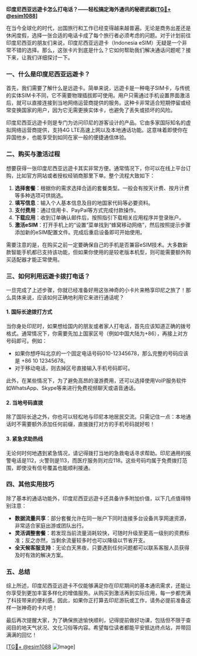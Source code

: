**印度尼西亚远遊卡怎么打电话？——轻松搞定海外通讯的秘密武器[[TG💪+ @esim1088](https://t.me/s/esim1088)]**

在当今全球化的时代，出国旅行和工作已经变得越来越普遍。无论是商务出差还是休闲度假，选择一张合适的电话卡成了每个旅行者必须考虑的问题。对于计划前往印度尼西亚的朋友们来说，印度尼西亚远遊卡（Indonesia eSIM）无疑是一个非常不错的选择。那么，这张卡片到底是什么？它如何帮助我们解决通话问题呢？接下来，让我们详细探讨一下。

### 一、什么是印度尼西亚远遊卡？

首先，我们需要了解什么是远遊卡。简单来说，远遊卡是一种电子SIM卡，与传统的实体SIM卡不同，它不需要物理插拔即可使用。用户只需通过手机设置界面激活后，就可以直接连接到当地网络运营商提供的服务。这种卡非常适合短期停留或经常变换国家的用户，因为它无需更换实体卡，也避免了丢失或损坏的风险。

印度尼西亚远遊卡则是专门为访问印尼的游客设计的产品。它由多家国际知名的虚拟网络运营商提供，支持4G LTE高速上网以及本地通话功能。这意味着即使你在异国他乡，也能享受到如同在家一般的便捷通信体验。

### 二、购买与激活过程

想要获得一张印度尼西亚远遊卡其实非常方便。通常情况下，你可以在线上平台订购，比如官方网站或者授权经销商那里下单。整个流程大致如下：

1. **选择套餐**：根据你的需求选择合适的套餐类型。一般会有按天计费、按月计费等多种选项可供挑选。
2. **填写信息**：输入个人基本信息及目的地国家代码等必要资料。
3. **支付费用**：通过信用卡、PayPal等方式完成付款操作。
4. **下载应用**：收到订单确认邮件后，按照指引下载相关应用程序并登录账户。
5. **激活eSIM**：打开手机上的“设置”菜单找到“蜂窝移动网络”，然后按照提示步骤添加新的eSIM配置文件。完成后重启设备即可开始使用。

需要注意的是，在购买之前一定要确保自己的手机是否兼容eSIM技术。大多数新款智能手机都已支持该功能，但如果你使用的是较老版本机型，则可能需要额外购买适配器才能正常使用。

### 三、如何利用远遊卡拨打电话？

一旦完成了上述步骤，你就已经准备好用这张神奇的小卡片来畅享印尼之旅了！那么具体来说，应该如何正确地利用它来进行通话呢？

#### 1. 国际长途拨打方式
当你身处印尼时，如果想给国内的朋友或者家人打电话，首先应该知道正确的拨号格式。通常情况下，你需要先加上国家区号（例如中国大陆为+86），再接上对方号码即可。例如：
- 如果你想呼叫北京的一个固定电话号码010-12345678，那么完整的号码应该是 +86 10 12345678。
- 对于移动电话，则去掉区号直接输入手机号码即可。

此外，在某些情况下，为了避免高昂的漫游费用，还可以选择使用VoIP服务软件如WhatsApp、Skype等来进行免费视频聊天或语音通话。

#### 2. 当地号码直拨
除了国际长途之外，你也可以轻松地与印尼本地居民交流。只需记住一点：本地通话时不需要额外添加任何前缀，直接拨打对方的手机号码就好啦！

#### 3. 紧急求助热线
无论何时何地遇到紧急情况，请记得拨打当地的急救电话寻求帮助。印尼通用的报警电话是112，火警则是113，而医疗服务则对应118。这些号码均属于免费拨打范围，即使没有信号覆盖也能顺利接通。

### 四、其他实用技巧

除了基本的通话功能外，印度尼西亚远遊卡还具备许多附加价值，以下几点值得特别注意：

- **数据流量共享**：部分套餐允许在同一账户下同时连接多台设备共享网速资源，非常适合家庭出游或团队出行。
- **灵活调整套餐**：若发现当前流量消耗较快，可随时升级至更高一级别的资费标准；反之亦然，当剩余流量较多时也可以降级以节省开支。
- **全天候客服支持**：无论白天黑夜，只要遇到任何问题都可以联系客服人员获得及时有效的解决方案。

### 五、总结

综上所述，印度尼西亚远遊卡不仅能够满足你在印尼期间的基本通讯需求，还能让你享受到更加丰富多样化的增值服务。从购买到激活再到实际应用，每一步都充满了科技带来的便利感。因此，如果你正打算去印尼游玩或工作，请务必提前准备这样一张神奇的卡片吧！

最后再次提醒大家，为了确保旅途愉快顺利，记得提前做好功课，包括但不限于查阅目的地天气状况、文化习俗等内容。希望每位读者都能平安抵达终点站，并带回满满的回忆！

[[TG💪+ @esim1088](https://t.me/s/esim1088) ![Image](https://i.postimg.cc/4NQfJmqS/Snipaste-2025-05-13-00-14-12.png)]